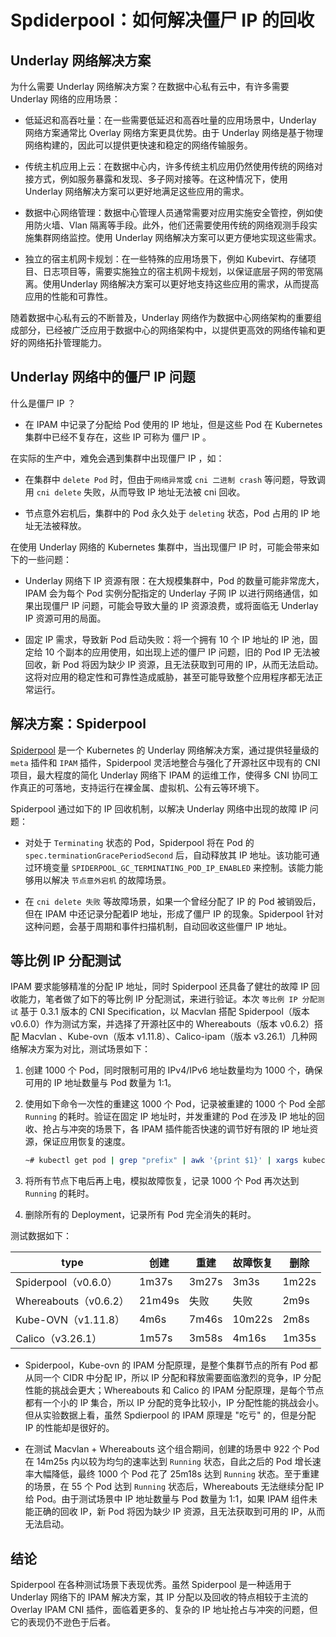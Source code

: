 # Spdiderpool：如何解决僵尸 IP 的回收

## Underlay 网络解决方案

为什么需要 Underlay 网络解决方案？在数据中心私有云中，有许多需要 Underlay 网络的应用场景：

* 低延迟和高吞吐量：在一些需要低延迟和高吞吐量的应用场景中，Underlay 网络方案通常比 Overlay 网络方案更具优势。由于 Underlay 网络是基于物理网络构建的，因此可以提供更快速和稳定的网络传输服务。

* 传统主机应用上云：在数据中心内，许多传统主机应用仍然使用传统的网络对接方式，例如服务暴露和发现、多子网对接等。在这种情况下，使用 Underlay 网络解决方案可以更好地满足这些应用的需求。

* 数据中心网络管理：数据中心管理人员通常需要对应用实施安全管控，例如使用防火墙、Vlan 隔离等手段。此外，他们还需要使用传统的网络观测手段实施集群网络监控。使用 Underlay 网络解决方案可以更方便地实现这些需求。

* 独立的宿主机网卡规划：在一些特殊的应用场景下，例如 Kubevirt、存储项目、日志项目等，需要实施独立的宿主机网卡规划，以保证底层子网的带宽隔离。使用Underlay 网络解决方案可以更好地支持这些应用的需求，从而提高应用的性能和可靠性。

随着数据中心私有云的不断普及，Underlay 网络作为数据中心网络架构的重要组成部分，已经被广泛应用于数据中心的网络架构中，以提供更高效的网络传输和更好的网络拓扑管理能力。

## Underlay 网络中的僵尸 IP 问题

什么是僵尸 IP ？

* 在 IPAM 中记录了分配给 Pod 使用的 IP 地址，但是这些 Pod 在 Kubernetes 集群中已经不复存在，这些 IP 可称为 僵尸 IP 。

在实际的生产中，难免会遇到集群中出现僵尸 IP ，如：

* 在集群中 `delete Pod` 时，但由于`网络异常`或 `cni 二进制 crash` 等问题，导致调用 `cni delete` 失败，从而导致 IP 地址无法被 cni 回收。

* 节点意外宕机后，集群中的 Pod 永久处于 `deleting` 状态，Pod 占用的 IP 地址无法被释放。

在使用 Underlay 网络的 Kubernetes 集群中，当出现僵尸 IP 时，可能会带来如下的一些问题：

* Underlay 网络下 IP 资源有限：在大规模集群中，Pod 的数量可能非常庞大，IPAM 会为每个 Pod 实例分配指定的 Underlay 子网 IP 以进行网络通信，如果出现僵尸 IP 问题，可能会导致大量的 IP 资源浪费，或将面临无 Underlay IP 资源可用的局面。

* 固定 IP 需求，导致新 Pod 启动失败：将一个拥有 10 个 IP 地址的 IP 池，固定给 10 个副本的应用使用，如出现上述的僵尸 IP 问题，旧的 Pod IP 无法被回收，新 Pod 将因为缺少 IP 资源，且无法获取到可用的 IP，从而无法启动。这将对应用的稳定性和可靠性造成威胁，甚至可能导致整个应用程序都无法正常运行。

## 解决方案：Spiderpool

[Spiderpool](https://github.com/spidernet-io/spiderpool) 是一个 Kubernetes 的 Underlay 网络解决方案，通过提供轻量级的 `meta` 插件和 `IPAM` 插件，Spiderpool 灵活地整合与强化了开源社区中现有的 CNI 项目，最大程度的简化 Underlay 网络下 IPAM 的运维工作，使得多 CNI 协同工作真正的可落地，支持运行在裸金属、虚拟机、公有云等环境下。

Spiderpool 通过如下的 IP 回收机制，以解决 Underlay 网络中出现的故障 IP 问题：

* 对处于 `Terminating` 状态的 Pod，Spiderpool 将在 Pod 的 `spec.terminationGracePeriodSecond` 后，自动释放其 IP 地址。该功能可通过环境变量 `SPIDERPOOL_GC_TERMINATING_POD_IP_ENABLED` 来控制。该能力能够用以解决 `节点意外宕机` 的故障场景。
  
* 在 `cni delete 失败` 等故障场景，如果一个曾经分配了 IP 的 Pod 被销毁后，但在 IPAM 中还记录分配着IP 地址，形成了僵尸 IP 的现象。Spiderpool 针对这种问题，会基于周期和事件扫描机制，自动回收这些僵尸 IP 地址。

## 等比例 IP 分配测试

IPAM 要求能够精准的分配 IP 地址，同时 Spiderpool 还具备了健壮的故障 IP 回收能力，笔者做了如下的等比例 IP 分配测试，来进行验证。本次 `等比例 IP 分配测试` 基于 0.3.1 版本的 CNI Specification，以 Macvlan 搭配 Spiderpool（版本 v0.6.0）作为测试方案，并选择了开源社区中的 Whereabouts（版本 v0.6.2）搭配 Macvlan 、Kube-ovn（版本 v1.11.8）、Calico-ipam（版本 v3.26.1）几种网络解决方案为对比，测试场景如下：

1. 创建 1000 个 Pod，同时限制可用的 IPv4/IPv6 地址数量均为 1000 个，确保可用的 IP 地址数量与 Pod 数量为 1:1。

2. 使用如下命令一次性的重建这 1000 个 Pod，记录被重建的 1000 个 Pod 全部 `Running` 的耗时。验证在固定 IP 地址时，并发重建的 Pod 在涉及 IP 地址的回收、抢占与冲突的场景下，各 IPAM 插件能否快速的调节好有限的 IP 地址资源，保证应用恢复的速度。

    ```bash
    ~# kubectl get pod | grep "prefix" | awk '{print $1}' | xargs kubectl delete pod
    ```

3. 将所有节点下电后再上电，模拟故障恢复，记录 1000 个 Pod 再次达到 `Running` 的耗时。

4. 删除所有的 Deployment，记录所有 Pod 完全消失的耗时。

测试数据如下：

  | type                   | 创建   | 重建   | 故障恢复 | 删除  |
  | ---------------------- | ------ | ----- | -------- | ----- |
  |  Spiderpool（v0.6.0）  | 1m37s  | 3m27s | 3m3s     | 1m22s |
  |  Whereabouts（v0.6.2） | 21m49s | 失败  | 失败     | 2m9s  |
  |  Kube-OVN（v1.11.8）   | 4m6s   | 7m46s | 10m22s   | 2m8s  |
  |  Calico（v3.26.1）     | 1m57s  | 3m58s | 4m16s    | 1m35s |

* Spiderpool，Kube-ovn 的 IPAM 分配原理，是整个集群节点的所有 Pod 都从同一个 CIDR 中分配 IP，所以 IP 分配和释放需要面临激烈的竞争，IP 分配性能的挑战会更大；Whereabouts 和 Calico 的 IPAM 分配原理，是每个节点都有一个小的 IP 集合，所以 IP 分配的竞争比较小，IP 分配性能的挑战会小。但从实验数据上看，虽然 Spdierpool 的 IPAM 原理是 "吃亏" 的，但是分配 IP 的性能却是很好的。

* 在测试 Macvlan + Whereabouts 这个组合期间，创建的场景中 922 个 Pod 在 14m25s 内以较为均匀的速率达到 `Running` 状态，自此之后的 Pod 增长速率大幅降低，最终 1000 个 Pod 花了 25m18s 达到 `Running` 状态。至于重建的场景，在 55 个 Pod 达到 `Running` 状态后，Whereabouts 无法继续分配 IP 给 Pod。由于测试场景中 IP 地址数量与 Pod 数量为 1:1，如果 IPAM 组件未能正确的回收 IP，新 Pod 将因为缺少 IP 资源，且无法获取到可用的 IP，从而无法启动。

## 结论

Spiderpool 在各种测试场景下表现优秀。虽然 Spiderpool 是一种适用于 Underlay 网络下的 IPAM 解决方案，其 IP 分配以及回收的特点相较于主流的 Overlay IPAM CNI 插件，面临着更多的、复杂的 IP 地址抢占与冲突的问题，但它的表现仍不逊色于后者。
